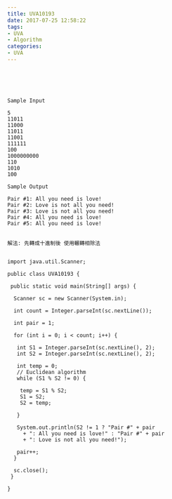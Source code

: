 ```yaml
---
title: UVA10193
date: 2017-07-25 12:58:22
tags:
- UVA
- Algorithm
categories:
- UVA
---
```




 <br /> <br /> <br />

<!-- more -->

	Sample Input

	5
	11011
	11000
	11011
	11001
	111111
	100
	1000000000
	110
	1010
	100

	Sample Output

	Pair #1: All you need is love!
	Pair #2: Love is not all you need!
	Pair #3: Love is not all you need!
	Pair #4: All you need is love!
	Pair #5: All you need is love!
	
	
	解法: 先轉成十進制後 使用輾轉相除法
	
	
	import java.util.Scanner;

	public class UVA10193 {

	 public static void main(String[] args) {

	  Scanner sc = new Scanner(System.in);

	  int count = Integer.parseInt(sc.nextLine());

	  int pair = 1;

	  for (int i = 0; i < count; i++) {

	   int S1 = Integer.parseInt(sc.nextLine(), 2);
	   int S2 = Integer.parseInt(sc.nextLine(), 2);

	   int temp = 0;
	   // Euclidean algorithm
	   while (S1 % S2 != 0) {

		temp = S1 % S2;
		S1 = S2;
		S2 = temp;

	   }

	   System.out.println(S2 != 1 ? "Pair #" + pair
		 + ": All you need is love!" : "Pair #" + pair
		 + ": Love is not all you need!");

	   pair++;
	  }

	  sc.close();
	 }

	}
</br>
